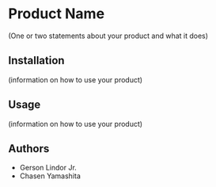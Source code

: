 # **Product Name**

(One or two statements about your product and what it does)

## **Installation**

(information on how to use your product)


## **Usage**
(information on how to use your product)


## **Authors**
- Gerson Lindor Jr.
- Chasen Yamashita